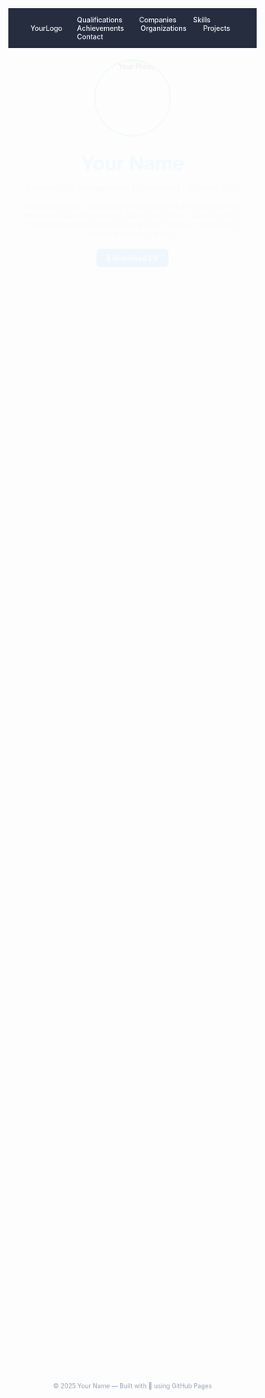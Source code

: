 <html lang="en">
<head>
  <meta charset="UTF-8" />
  <meta name="viewport" content="width=device-width, initial-scale=1.0"/>
  <title>Your Name | Portfolio</title>
  <link href="https://fonts.googleapis.com/css2?family=Orbitron:wght@600&family=Poppins:wght@300;500;700&display=swap" rel="stylesheet">
  <style>
    :root {
      --primary: #7dd3fc;
      --accent: #60a5fa;
      --text: #f1f5f9;
      --bg: #0f172a;
      --card-bg: rgba(255, 255, 255, 0.05);
    }

    body {
      margin: 0;
      font-family: 'Poppins', sans-serif;
      background: linear-gradient(to right, #0f2027, #203a43, #2c5364);
      color: var(--text);
      scroll-behavior: smooth;
    }

    nav {
      background: rgba(15, 23, 42, 0.9);
      backdrop-filter: blur(10px);
      padding: 15px 30px;
      position: sticky;
      top: 0;
      z-index: 100;
      display: flex;
      justify-content: space-between;
      align-items: center;
    }

    nav a {
      color: var(--text);
      margin: 0 15px;
      text-decoration: none;
      font-weight: 500;
    }

    nav a:hover {
      color: var(--accent);
    }

    header {
      text-align: center;
      padding: 60px 20px 20px;
      animation: fadeInDown 1s ease-out;
    }

    header img {
      border-radius: 50%;
      width: 150px;
      height: 150px;
      object-fit: cover;
      margin-bottom: 20px;
      border: 3px solid var(--primary);
    }

    header h1 {
      font-family: 'Orbitron', sans-serif;
      font-size: 2.8em;
      margin: 10px 0;
      color: var(--primary);
    }

    header p {
      font-size: 1.2em;
      color: #cbd5e1;
    }

    .intro-text {
      margin-top: 10px;
      font-size: 1.1em;
      color: #d1d5db;
      max-width: 650px;
      margin-left: auto;
      margin-right: auto;
    }

    section {
      max-width: 900px;
      margin: 60px auto;
      background: var(--card-bg);
      backdrop-filter: blur(12px);
      padding: 40px;
      border-radius: 15px;
      border: 1px solid rgba(255, 255, 255, 0.08);
      box-shadow: 0 8px 20px rgba(0,0,0,0.3);
      opacity: 0;
      transform: translateY(40px);
      transition: all 0.8s ease-out;
    }

    section.visible {
      opacity: 1;
      transform: translateY(0);
    }

    h2 {
      color: var(--primary);
      margin-top: 0;
      font-family: 'Orbitron', sans-serif;
    }

    ul {
      list-style: none;
      padding: 0;
    }

    li {
      margin-bottom: 12px;
      line-height: 1.6;
    }

    .skills {
      display: flex;
      flex-wrap: wrap;
      gap: 20px;
      justify-content: center;
    }

    .skill-box {
      width: 120px;
      height: 140px;
      text-align: center;
      color: white;
    }

    .skill-box img {
      width: 48px;
      height: 48px;
      filter: grayscale(100%);
      transition: filter 0.3s, transform 0.3s;
    }

    .skill-box:hover img {
      filter: grayscale(0%);
      transform: scale(1.1);
    }

    .cv-button {
      display: inline-block;
      padding: 10px 20px;
      margin-top: 20px;
      background: var(--accent);
      color: white;
      text-decoration: none;
      border-radius: 8px;
      font-weight: bold;
    }

    .cv-button:hover {
      background: #3b82f6;
    }

    .socials {
      display: flex;
      justify-content: center;
      gap: 30px;
      margin-top: 30px;
    }

    .socials a img {
      width: 32px;
      height: 32px;
      transition: transform 0.3s ease;
    }

    .socials a:hover img {
      transform: scale(1.2);
    }

    footer {
      text-align: center;
      padding: 30px;
      font-size: 0.9em;
      color: #94a3b8;
    }

    @keyframes fadeInDown {
      from { opacity: 0; transform: translateY(-40px); }
      to { opacity: 1; transform: translateY(0); }
    }
  </style>
</head>
<body>

<nav>
  <div><a href="#">YourLogo</a></div>
  <div>
    <a href="#qualifications">Qualifications</a>
    <a href="#companies">Companies</a>
    <a href="#skills">Skills</a>
    <a href="#achievements">Achievements</a>
    <a href="#orgs">Organizations</a>
    <a href="#projects">Projects</a>
    <a href="#contact">Contact</a>
  </div>
</nav>

<header>
  <img src="your-photo.jpg" alt="Your Photo">
  <h1>Your Name</h1>
  <p>Construction Management Professional | Aspiring CEO</p>
  <div class="intro-text">
    I’m a passionate construction management professional who believes in building smarter, faster, and safer. I strive to bring innovation and clarity to every project I take on, from Gantt charts to pouring plans.
  </div>
  <a class="cv-button" href="cv.pdf" download>📄 Download CV</a>
</header>

<section id="qualifications">
  <h2>Qualifications</h2>
  <ul>
    <li>Master's in Construction Engineering & Management – [Your University]</li>
    <li>Bachelor’s in Civil Engineering – [Your University]</li>
  </ul>
</section>

<section id="companies">
  <h2>Companies Worked In</h2>
  <ul>
    <li>Company A – Site Engineer (Jan 2023 – Dec 2023)</li>
    <li>Company B – Intern (Jun 2022 – Aug 2022)</li>
  </ul>
</section>

<section id="skills">
  <h2>Skills</h2>
  <div class="skills">
    <div class="skill-box">
      <img src="autocad.png" alt="AutoCAD">
      <div>AutoCAD</div>
    </div>
    <div class="skill-box">
      <img src="revit.png" alt="Revit">
      <div>Revit</div>
    </div>
    <div class="skill-box">
      <img src="primavera.png" alt="Primavera">
      <div>Primavera</div>
    </div>
  </div>
</section>

<section id="achievements">
  <h2>Academic Achievements</h2>
  <ul>
    <li>Gold Medal – Master’s Program, 2025</li>
    <li>Top 5% – National Civil Engineering Aptitude Test</li>
  </ul>
</section>

<section id="orgs">
  <h2>Organizations & Activities</h2>
  <ul>
    <li>Member – Indian Concrete Institute</li>
    <li>Volunteer – Habitat for Humanity</li>
    <li>Organizer – TechFest 2024</li>
  </ul>
</section>

<section id="projects">
  <h2>College Projects</h2>
  <ul>
    <li><strong>Pour Planning of G+5 RCC Building:</strong> Developed comprehensive pour plan including sequencing, resource scheduling, and safety checklist using MS Project and AutoCAD.</li>
    <li><strong>Material Management Optimization:</strong> Proposed JIT model for concrete works reducing wastage by 18% in simulation study.</li>
    <li><strong>Earned Value Analysis (EVA):</strong> Applied EVA metrics on a simulated infrastructure project; achieved SPI & CPI performance evaluation for cost control.</li>
    <li><strong>BIM Model Integration:</strong> Collaborated in creating a Revit model for a residential structure linked with cost data for 5D visualization.</li>
  </ul>
</section>

<section id="contact">
  <h2>Contact</h2>
  <div class="socials">
    <a href="tel:+911234567890"><img src="phone.png" alt="Phone"></a>
    <a href="mailto:youremail@example.com"><img src="email.png" alt="Email"></a>
    <a href="https://www.linkedin.com/in/yourprofile" target="_blank"><img src="linkedin.png" alt="LinkedIn"></a>
    <a href="https://www.instagram.com/yourusername" target="_blank"><img src="instagram.png" alt="Instagram"></a>
  </div>
</section>

<footer>
  © 2025 Your Name — Built with 💙 using GitHub Pages
</footer>

<script>
  const sections = document.querySelectorAll('section');
  const observer = new IntersectionObserver(entries => {
    entries.forEach(entry => {
      if (entry.isIntersecting) {
        entry.target.classList.add('visible');
      }
    });
  }, { threshold: 0.1 });

  sections.forEach(section => observer.observe(section));
</script>

</body>
</html>

